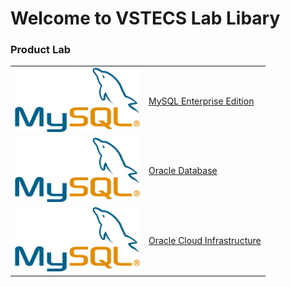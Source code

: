 # Welcome to VSTECS Lab Libary
### Product Lab ###
|  | |
| ------------- | ------------- |
| <img src="/img/mysql/mysql.png" width=200>   | [MySQL Enterprise Edition](mysql)
| <img src="/img/mysql/mysql.png" width=200>   | [Oracle Database](odb)
| <img src="/img/mysql/mysql.png" width=200>   | [Oracle Cloud Infrastructure](oci)